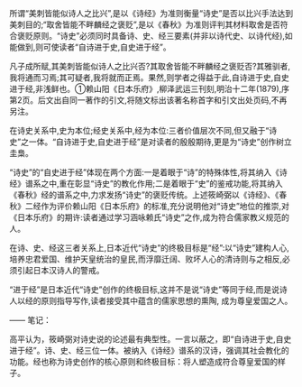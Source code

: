 所谓“美刺皆能似诗人之比兴”,是以《诗经》为准则衡量“诗史”是否以比兴手法达到美刺目的;“取舍皆能不畔麟经之褒贬”,是以《春秋》为准则评判其材料取舍是否符合褒贬原则。“诗史”必须同时具备诗、史、经三要素(并非以诗代史、以诗代经),如能做到,则可使读者“自诗进于史,自史进于经”。

凡子成所赋,其美刺皆能似诗人之比兴否?其取舍皆能不畔麟经之褒贬否?其雅驯者,我将通而习焉;其可疑者,我将就而正焉。果然,则学者之得益于此,自诗进于史,自史进于经,非浅鲜也。①赖山阳《日本乐府》,柳泽武运三刊刻,明治十二年(1879),序第2页。后文出自同一著作的引文,将随文标出该著名称首字和引文出处页码,不再另注。

在诗史关系中,史为本位;经史关系中,经为本位:三者价值层次不同,但又融于“诗史”之一体。“自诗进于史,自史进于经”是对读者的殷殷期待,更是为“诗史”创作树立圭梟。

“诗史”的“自史进于经”体现在两个方面:一是着眼于“诗”的特殊体性,将其纳入《诗经》谱系之中,重在彰显“诗史”的教化作用;二是着眼于“史”的鉴戒功能,将其纳入《春秋》经的谱系之中,力求发扬“诗史”的褒贬传统。上述筱崎弼以《诗经》、《春秋》二经作为评价赖山阳《日本乐府》的标准,充分说明他对“诗史”地位的推崇,对《日本乐府》的期许:读者通过学习涵咏赖氏“诗史”之作,成为符合儒家教义规范的人。

在诗、史、经这三者关系上,日本近代“诗史”的终极目标是“经”:以“诗史”建构人心,培养忠君爱国、维护天皇统治的皇民,而浮靡迁阔、败坏人心的清诗则与之相反,必须引起日本汉诗人的警戒。

“进于经”是日本近代“诗史”创作的终极目标,这并不是说“诗史”等同于经,而是说诗人以经的原则指导写作,读者接受其中蕴含的儒家思想的熏陶, 成为尊皇爱国之人。

——
笔记：

高平认为，筱崎弼对诗史说的论述最有典型性。一言以蔽之，即“自诗进于史,自史进于经”。诗、史、经三位一体。被纳入《诗经》谱系的汉诗，强调其社会教化的功能。经也称为诗史创作的核心原则和终极目标：将人塑造成符合尊皇爱国的样子。


